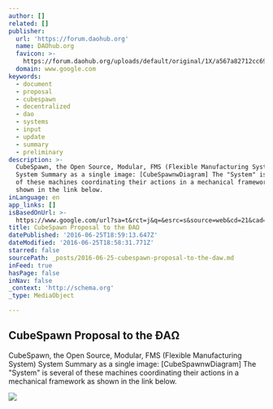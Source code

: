 ```yaml
---
author: []
related: []
publisher:
  url: 'https://forum.daohub.org'
  name: DAOhub.org
  favicon: >-
    https://forum.daohub.org/uploads/default/original/1X/a567a82712cc69be8c42e05f04c6691cf168f10f.png
  domain: www.google.com
keywords:
  - document
  - proposal
  - cubespawn
  - decentralized
  - dao
  - systems
  - input
  - update
  - summary
  - preliminary
description: >-
  CubeSpawn, the Open Source, Modular, FMS (Flexible Manufacturing System)
  System Summary as a single image: [CubeSpawnwDiagram] The "System" is several
  of these machines coordinating their actions in a mechanical framework as
  shown in the link below.
inLanguage: en
app_links: []
isBasedOnUrl: >-
  https://www.google.com/url?sa=t&rct=j&q=&esrc=s&source=web&cd=21&cad=rja&uact=8&ved=0ahUKEwihwrrz7cPNAhUr5oMKHcHOBT84FBAWCBswAA&url=https%3A%2F%2Fforum.daohub.org%2Ft%2Fcubespawn-proposal-to-the-d%2F1669&usg=AFQjCNFkcPpoLG8BhZo5Zcgd9ynjK6gyJQ&sig2=QWeGWPUOmuJJi7A05vA1og&bvm=bv.125596728,d.amc
title: CubeSpawn Proposal to the ÐΑΩ
datePublished: '2016-06-25T18:59:13.647Z'
dateModified: '2016-06-25T18:58:31.771Z'
starred: false
sourcePath: _posts/2016-06-25-cubespawn-proposal-to-the-daw.md
inFeed: true
hasPage: false
inNav: false
_context: 'http://schema.org'
_type: MediaObject

---
```

<article style=""><h1>CubeSpawn Proposal to the ÐΑΩ</h1><p>CubeSpawn, the Open Source, Modular, FMS (Flexible Manufacturing System) System Summary as a single image: [CubeSpawnwDiagram] The "System" is several of these machines coordinating their actions in a mechanical framework as shown in the link below.</p><img src="https://forum.daohub.org/uploads/default/optimized/2X/1/15735c8b7e3e9368d09949b119954e49906c42ad_1_690x479.jpg" /></article>